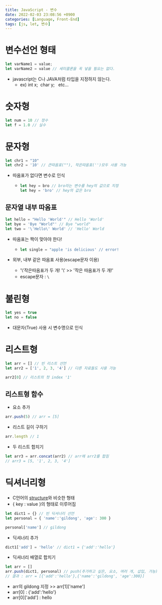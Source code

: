 ```yaml
---
title: JavaScript - 변수
date: 2022-02-03 23:08:56 +0900
categories: [Language, Front-End]
tags: [js, let, 변수]
---
```


# 변수선언 형태

```javascript
let varName1 = value;
let varName2 = value // 세미콜론을 꼭 넣을 필요는 없다.
```

- javascript는 C나 JAVA처럼 타입을 지정하지 않는다.
  - ex) int x; &nbsp;char y; &nbsp; etc...

# 숫자형

```javascript
let num = 10 // 정수
let f = 1.0 // 실수
```

# 문자형

```javascript
let chr1 = "10"
let chr2 = '10' // 큰따옴표(""), 작은따옴표('')모두 사용 가능
```

- 따옴표가 없다면 변수로 인식
  - ```javascript
    let hey = bro // bro라는 변수를 hey의 값으로 지정
    let hey = 'bro' // hey의 값은 bro
    ```

## 문자열 내부 따옴표

```javascript
let hello = "Hello 'World'" // Hello 'World'
let bye = 'Bye "World"' // Bye "world"
let two = '\'Hello\' World' // 'Hello' World
```

- 따옴표는 짝이 맞아야 한다!
  - ```javascript
    let single = "apple 'is delicious' // error!
    ```

- 외부, 내부 같은 따옴표 사용(escape문자 이용)
  - '\\'작은따옴표가 두 개! '\\' >> '작은 따옴표가 두 개!'
  - escape문자 : `\`

# 불린형

```javascript
let yes = true
let no = false
```

- 대문자(True) 사용 시 변수명으로 인식

# 리스트형

```javascript
let arr = [] // 빈 리스트 선언
let arr2 = ['1', 2, 3, '4'] // 다른 자료들도 사용 가능

arr2[0] // 리스트의 첫 index '1'
```

## 리스트형 함수

- 요소 추가<br>

```javascript
arr.push(5) // arr = [5]
```

- 리스트 길이 구하기<br>

```javascript
arr.length // 1
```

- 두 리스트 합치기<br>

```javascript
let arr3 = arr.concat(arr2) // arr에 arr2를 합침
// arr3 = [5, '1', 2, 3, '4']
```

# 딕셔너리형

- C언어의 [structure](https://bymin0.github.io/posts/C%EC%96%B8%EC%96%B4-%EA%B3%B5%EB%B6%80-%EC%A0%95%EB%A6%AC(8-1)/#2-structure%EA%B5%AC%EC%A1%B0%EC%B2%B4)와 비슷한 형태
- { key : value }의 형태로 이루어짐

```javascript
let dict1 = {} // 빈 딕셔너리 선언
let personal = { 'name':'gildong', 'age': 300 }

personal['name'] // gildong
```

- 딕셔너리 추가<br>

```javascript
dict1['add'] = 'hello' // dict1 = {'add':'hello'}
```

- 딕셔너리 배열로 합치기<br>

```javascript
let arr = []
arr.push(dict1, personal) // push(추가하고 싶은, 요소, 여러 개, 삽입, 가능)
// 결과 : arr = [{'add':'hello'},{'name':'gildong', 'age':300}]
```

  - arr의 gildong 지정 \>> arr[1]['name']
  - arr[0] : {'add':'hello'}
  - arr[0]['add'] : hello
